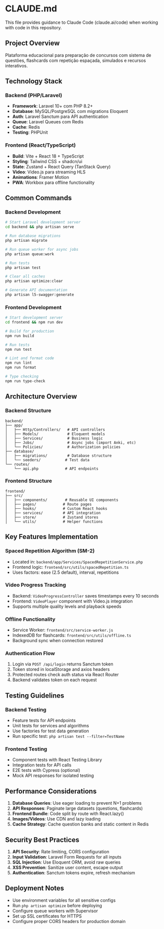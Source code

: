 # CLAUDE.md

This file provides guidance to Claude Code (claude.ai/code) when working with code in this repository.

## Project Overview

Plataforma educacional para preparação de concursos com sistema de questões, flashcards com repetição espaçada, simulados e recursos interativos.

## Technology Stack

### Backend (PHP/Laravel)
- **Framework**: Laravel 10+ com PHP 8.2+
- **Database**: MySQL/PostgreSQL com migrations Eloquent
- **Auth**: Laravel Sanctum para API authentication
- **Queue**: Laravel Queues com Redis
- **Cache**: Redis
- **Testing**: PHPUnit

### Frontend (React/TypeScript)
- **Build**: Vite + React 18 + TypeScript
- **Styling**: Tailwind CSS + shadcn/ui
- **State**: Zustand + React Query (TanStack Query)
- **Video**: Video.js para streaming HLS
- **Animations**: Framer Motion
- **PWA**: Workbox para offline functionality

## Common Commands

### Backend Development
```bash
# Start Laravel development server
cd backend && php artisan serve

# Run database migrations
php artisan migrate

# Run queue worker for async jobs
php artisan queue:work

# Run tests
php artisan test

# Clear all caches
php artisan optimize:clear

# Generate API documentation
php artisan l5-swagger:generate
```

### Frontend Development
```bash
# Start development server
cd frontend && npm run dev

# Build for production
npm run build

# Run tests
npm run test

# Lint and format code
npm run lint
npm run format

# Type checking
npm run type-check
```

## Architecture Overview

### Backend Structure
```
backend/
├── app/
│   ├── Http/Controllers/   # API controllers
│   ├── Models/             # Eloquent models
│   ├── Services/           # Business logic
│   ├── Jobs/               # Async jobs (import Anki, etc)
│   └── Policies/           # Authorization policies
├── database/
│   ├── migrations/         # Database structure
│   └── seeders/           # Test data
└── routes/
    └── api.php            # API endpoints
```

### Frontend Structure
```
frontend/
├── src/
│   ├── components/        # Reusable UI components
│   ├── pages/            # Route pages
│   ├── hooks/            # Custom React hooks
│   ├── services/         # API integration
│   ├── store/            # Zustand stores
│   └── utils/            # Helper functions
```

## Key Features Implementation

### Spaced Repetition Algorithm (SM-2)
- Located in: `backend/app/Services/SpacedRepetitionService.php`
- Frontend logic: `frontend/src/utils/spacedRepetition.ts`
- Uses factors: ease (2.5 default), interval, repetitions

### Video Progress Tracking
- Backend: `VideoProgressController` saves timestamps every 10 seconds
- Frontend: `VideoPlayer` component with Video.js integration
- Supports multiple quality levels and playback speeds

### Offline Functionality
- Service Worker: `frontend/src/service-worker.js`
- IndexedDB for flashcards: `frontend/src/utils/offline.ts`
- Background sync when connection restored

### Authentication Flow
1. Login via `POST /api/login` returns Sanctum token
2. Token stored in localStorage and axios headers
3. Protected routes check auth status via React Router
4. Backend validates token on each request

## Testing Guidelines

### Backend Testing
- Feature tests for API endpoints
- Unit tests for services and algorithms
- Use factories for test data generation
- Run specific test: `php artisan test --filter=TestName`

### Frontend Testing
- Component tests with React Testing Library
- Integration tests for API calls
- E2E tests with Cypress (optional)
- Mock API responses for isolated testing

## Performance Considerations

1. **Database Queries**: Use eager loading to prevent N+1 problems
2. **API Responses**: Paginate large datasets (questions, flashcards)
3. **Frontend Bundle**: Code split by route with React.lazy()
4. **Images/Videos**: Use CDN and lazy loading
5. **Cache Strategy**: Cache question banks and static content in Redis

## Security Best Practices

1. **API Security**: Rate limiting, CORS configuration
2. **Input Validation**: Laravel Form Requests for all inputs
3. **SQL Injection**: Use Eloquent ORM, avoid raw queries
4. **XSS Prevention**: Sanitize user content, escape output
5. **Authentication**: Sanctum tokens expire, refresh mechanism

## Deployment Notes

- Use environment variables for all sensitive configs
- Run `php artisan optimize` before deploying
- Configure queue workers with Supervisor
- Set up SSL certificates for HTTPS
- Configure proper CORS headers for production domain